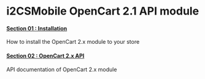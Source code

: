 # i2CSMobile OpenCart 2.1 API module

####  [Section 01 : Installation](Installation)

How to install the OpenCart 2.x module to your store

####  [Section 02 : OpenCart 2.x API](OpenCart%202.x%20API) 

API documentation of OpenCart 2.x module
